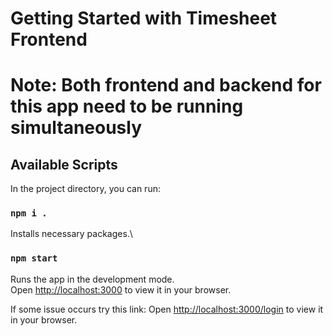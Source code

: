 # Getting Started with Timesheet Frontend

# Note: Both frontend and backend for this app need to be running simultaneously

## Available Scripts

In the project directory, you can run:

### `npm i .`

Installs necessary packages.\

### `npm start`

Runs the app in the development mode.\
Open [http://localhost:3000](http://localhost:3000) to view it in your browser.

If some issue occurs try this link: 
Open [http://localhost:3000/login](http://localhost:3000/login) to view it in your browser.

